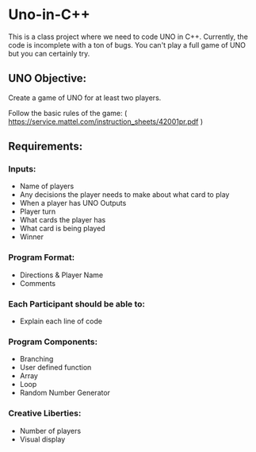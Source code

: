 # Uno-in-C++
This is a class project where we need to code UNO in C++. Currently, the code is incomplete with a ton of bugs. You can't play a full game of UNO but you can certainly try.

## UNO Objective:

Create a game of UNO for at least two players.

Follow the basic rules of the game: ( https://service.mattel.com/instruction_sheets/42001pr.pdf )

## Requirements:

### Inputs:
+ Name of players
+ Any decisions the player needs to make about what card to play
+ When a player has UNO Outputs
+ Player turn
+ What cards the player has
+ What card is being played
+ Winner

### Program Format:
+ Directions & Player Name
+ Comments

### Each Participant should be able to:
+ Explain each line of code

### Program Components:
+ Branching
+ User defined function
+ Array
+ Loop
+ Random Number Generator

### Creative Liberties:
+ Number of players
+ Visual display 
